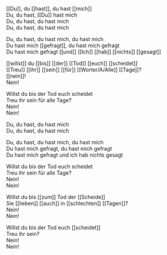 [[Du]], du [[hast]], du hast [[mich]]  
Du, du hast, [[Du]] hast mich  
Du, du hast, du hast mich  
Du, du hast, du hast mich

Du, du hast, du hast mich, du hast mich  
Du hast mich [[gefragt]], du hast mich gefragt  
Du hast mich gefragt [[und]] [[Ich]] [[hab]] [[nichts]] [[gesagt]]

[[willst]] du [[bis]] [[der]] [[Tod]] [[euch]] [[scheidet]]  
[[Treu]] [[ihr]] [[sein]] [[für]] [[Worter/A/Alle]] [[Tage]]?  
[[nein]]!  
Nein!

Willst du bis der Tod euch scheidet  
Treu ihr sein für alle Tage?  
Nein!  
Nein!

Du, du hast, du hast mich  
Du, du hast, du hast mich

Du, du hast, du hast mich, du hast mich  
Du hast mich gefragt, du hast mich gefragt  
Du hast mich gefragt und ich hab nichts gesagt

Willst du bis der Tod euch scheidet  
Treu ihr sein für alle Tage?  
Nein!  
Nein!

Willst du bis [[zum]] Tod der [[Scheide]]  
Sie [[lieben]] [[auch]] in [[schlechten]] [[Tagen]]?  
Nein!  
Nein!

Willst du bis der Tod euch [[scheidet]]  
Treu ihr sein?  
Nein!  
Nein!

